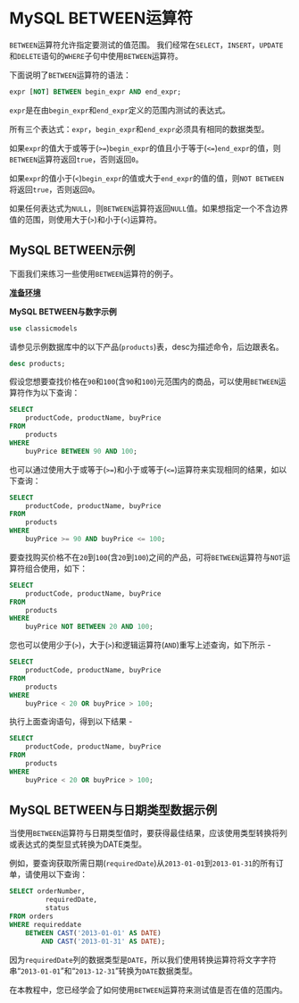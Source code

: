 # MySQL BETWEEN运算符

`BETWEEN`运算符允许指定要测试的值范围。 我们经常在`SELECT`，`INSERT`，`UPDATE`和`DELETE`语句的`WHERE`子句中使用`BETWEEN`运算符。

下面说明了`BETWEEN`运算符的语法：

```sql
expr [NOT] BETWEEN begin_expr AND end_expr;
```

`expr`是在由`begin_expr`和`end_expr`定义的范围内测试的表达式。

所有三个表达式：`expr`，`begin_expr`和`end_expr`必须具有相同的数据类型。

如果`expr`的值大于或等于(`>=`)`begin_expr`的值且小于等于(`<=`)`end_expr`的值，则`BETWEEN`运算符返回`true`，否则返回`0`。

如果`expr`的值小于(`<`)`begin_expr`的值或大于`end_expr`的值的值，则`NOT BETWEEN`将返回`true`，否则返回`0`。

如果任何表达式为`NULL`，则`BETWEEN`运算符返回`NULL`值。如果想指定一个不含边界值的范围，则使用大于(`>`)和小于(`<`)运算符。

## MySQL BETWEEN示例

下面我们来练习一些使用`BETWEEN`运算符的例子。

**[准备环境](./setup.html)**

**MySQL BETWEEN与数字示例**

```sql
use classicmodels
```
请参见示例数据库中的以下产品(`products`)表，desc为描述命令，后边跟表名。

```sql
desc products;
```

假设您想要查找价格在`90`和`100`(含`90`和`100`)元范围内的商品，可以使用`BETWEEN`运算符作为以下查询：

```sql
SELECT 
    productCode, productName, buyPrice
FROM
    products
WHERE
    buyPrice BETWEEN 90 AND 100;
```

也可以通过使用大于或等于(`>=`)和小于或等于(`<=`)运算符来实现相同的结果，如以下查询：

```sql
SELECT 
    productCode, productName, buyPrice
FROM
    products
WHERE
    buyPrice >= 90 AND buyPrice <= 100;
```

要查找购买价格不在`20`到`100`(含`20`到`100`)之间的产品，可将`BETWEEN`运算符与`NOT`运算符组合使用，如下：

```sql
SELECT 
    productCode, productName, buyPrice
FROM
    products
WHERE
    buyPrice NOT BETWEEN 20 AND 100;
```

您也可以使用少于(`>`)，大于(`>`)和逻辑运算符(`AND`)重写上述查询，如下所示 -

```sql
SELECT 
    productCode, productName, buyPrice
FROM
    products
WHERE
    buyPrice < 20 OR buyPrice > 100;
```

执行上面查询语句，得到以下结果 -

```sql
SELECT 
    productCode, productName, buyPrice
FROM
    products
WHERE
    buyPrice < 20 OR buyPrice > 100;
```

## MySQL BETWEEN与日期类型数据示例

当使用`BETWEEN`运算符与日期类型值时，要获得最佳结果，应该使用类型转换将列或表达式的类型显式转换为DATE类型。

例如，要查询获取所需日期(`requiredDate`)从`2013-01-01`到`2013-01-31`的所有订单，请使用以下查询：

```sql
SELECT orderNumber,
         requiredDate,
         status
FROM orders
WHERE requireddate
    BETWEEN CAST('2013-01-01' AS DATE)
        AND CAST('2013-01-31' AS DATE);
```

因为`requiredDate`列的数据类型是`DATE`，所以我们使用转换运算符将文字字符串“`2013-01-01`”和“`2013-12-31`”转换为`DATE`数据类型。

在本教程中，您已经学会了如何使用`BETWEEN`运算符来测试值是否在值的范围内。
